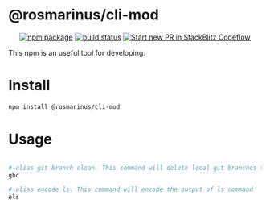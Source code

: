 # @rosmarinus/cli-mod

<p align="center">
  <a href="https://www.npmjs.com/package/@rosmarinus/cli-mod"><img src="https://img.shields.io/npm/v/@rosmarinus/cli-mod" alt="npm package"></a>
  <a href="https://github.com/rosmarinus-project/rosmarinus-universal/actions/workflows/publish.yml"><img src="https://github.com/rosmarinus-project/rosmarinus-universal/actions/workflows/publish.yml/badge.svg" alt="build status"></a>
  <a href="https://pr.new/rosmarinus-project/rosmarinus-universal"><img src="https://developer.stackblitz.com/img/start_pr_dark_small.svg" alt="Start new PR in StackBlitz Codeflow"></a>
</p>

This npm is an useful tool for developing.

# Install
```bash
npm install @rosmarinus/cli-mod
```

# Usage
```bash

# alias git branch clean. This command will delete local git branches that are not on remote
gbc

# alias encode ls. This command will encode the output of ls command
els